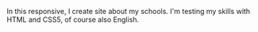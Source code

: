 In this responsive, I create site about my schools. I'm testing my skills with HTML and CSS5, of course also English. 
